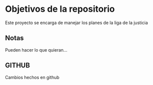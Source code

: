# Objetivos de la repositorio

Este proyecto se encarga de manejar los planes de la liga de la justicia


## Notas
Pueden hacer lo que quieran...


## GITHUB
Cambios hechos en github
